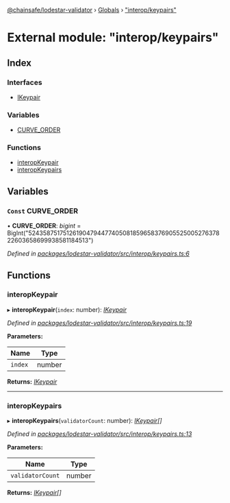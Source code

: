 [@chainsafe/lodestar-validator](../README.md) › [Globals](../globals.md) › ["interop/keypairs"](_interop_keypairs_.md)

# External module: "interop/keypairs"

## Index

### Interfaces

* [IKeypair](../interfaces/_interop_keypairs_.ikeypair.md)

### Variables

* [CURVE_ORDER](_interop_keypairs_.md#const-curve_order)

### Functions

* [interopKeypair](_interop_keypairs_.md#interopkeypair)
* [interopKeypairs](_interop_keypairs_.md#interopkeypairs)

## Variables

### `Const` CURVE_ORDER

• **CURVE_ORDER**: *bigint* = BigInt("52435875175126190479447740508185965837690552500527637822603658699938581184513")

*Defined in [packages/lodestar-validator/src/interop/keypairs.ts:6](https://github.com/ChainSafe/lodestar/blob/1d5598773/packages/lodestar-validator/src/interop/keypairs.ts#L6)*

## Functions

###  interopKeypair

▸ **interopKeypair**(`index`: number): *[IKeypair](../interfaces/_interop_keypairs_.ikeypair.md)*

*Defined in [packages/lodestar-validator/src/interop/keypairs.ts:19](https://github.com/ChainSafe/lodestar/blob/1d5598773/packages/lodestar-validator/src/interop/keypairs.ts#L19)*

**Parameters:**

Name | Type |
------ | ------ |
`index` | number |

**Returns:** *[IKeypair](../interfaces/_interop_keypairs_.ikeypair.md)*

___

###  interopKeypairs

▸ **interopKeypairs**(`validatorCount`: number): *[IKeypair](../interfaces/_interop_keypairs_.ikeypair.md)[]*

*Defined in [packages/lodestar-validator/src/interop/keypairs.ts:13](https://github.com/ChainSafe/lodestar/blob/1d5598773/packages/lodestar-validator/src/interop/keypairs.ts#L13)*

**Parameters:**

Name | Type |
------ | ------ |
`validatorCount` | number |

**Returns:** *[IKeypair](../interfaces/_interop_keypairs_.ikeypair.md)[]*
